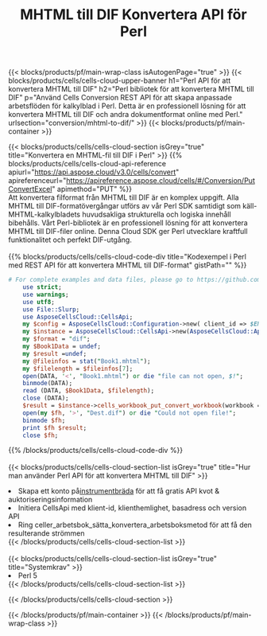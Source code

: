 ﻿---
title:  MHTML till DIF Konvertera API för Perl
description:  Använder Aspose.Cells Cloud SDK för Perl för att konvertera MHTML-formatfil till DIF-formatfil.
url: /sv/perl/conversion/mhtml-to-dif/
---
{{< blocks/products/pf/main-wrap-class isAutogenPage="true" >}}
{{< blocks/products/cells/cells-cloud-upper-banner h1="Perl API för att konvertera MHTML till DIF" h2="Perl bibliotek för att konvertera MHTML till DIF" p="Använd Cells Conversion REST API för att skapa anpassade arbetsflöden för kalkylblad i Perl. Detta är en professionell lösning för att konvertera MHTML till DIF och andra dokumentformat online med Perl." urlsection="conversion/mhtml-to-dif/" >}}
{{< blocks/products/pf/main-container >}}

{{< blocks/products/cells/cells-cloud-section isGrey="true" title="Konvertera en MHTML-fil till DIF i Perl" >}}
{{% blocks/products/cells/cells-cloud-api-reference apiurl="https://api.aspose.cloud/v3.0/cells/convert" apireferenceurl="https://apireference.aspose.cloud/cells/#/Conversion/PutConvertExcel" apimethod="PUT" %}}
<br/>
Att konvertera filformat från MHTML till DIF är en komplex uppgift. Alla MHTML till DIF-formatövergångar utförs av vår Perl SDK samtidigt som käll-MHTML-kalkylbladets huvudsakliga strukturella och logiska innehåll bibehålls. Vårt Perl-bibliotek är en professionell lösning för att konvertera MHTML till DIF-filer online. Denna Cloud SDK ger Perl utvecklare kraftfull funktionalitet och perfekt DIF-utgång.
<br/>
<br/>
{{% blocks/products/cells/cells-cloud-code-div title="Kodexempel i Perl med REST API för att konvertera MHTML till DIF-format" gistPath="" %}}
 
```perl
# For complete examples and data files, please go to https://github.com/aspose-cells-cloud/aspose-cells-cloud-perl/
    use strict;
    use warnings;
    use utf8; 
    use File::Slurp;
    use AsposeCellsCloud::CellsApi;
    my $config = AsposeCellsCloud::Configuration->new( client_id => $ENV{'ProductClientId'}, client_secret => $ENV{'ProductClientSecret'});
    my $instance = AsposeCellsCloud::CellsApi->new(AsposeCellsCloud::ApiClient->new( $config));
    my $format = "dif";
    my $Book1Data = undef;
    my $result =undef;
    my @fileinfos = stat("Book1.mhtml");
    my $filelength = $fileinfos[7];
    open(DATA, '<', "Book1.mhtml") or die "file can not open, $!";
    binmode(DATA);
    read (DATA, $Book1Data, $filelength);
    close (DATA); 
    $result = $instance->cells_workbook_put_convert_workbook(workbook => $Book1Data, format => $format);
    open(my $fh, '>', "Dest.dif") or die "Could not open file!";
    binmode $fh;
    print $fh $result;
    close $fh;
```
 
{{% /blocks/products/cells/cells-cloud-code-div %}}
<br/>
<br/>
{{< blocks/products/cells/cells-cloud-section-list isGrey="true" title="Hur man använder Perl API för att konvertera MHTML till DIF" >}}
<li> Skapa ett konto på<a href="https://dashboard.aspose.cloud/">instrumentbräda</a> för att få gratis API kvot & auktoriseringsinformation</li>
<li>Initiera CellsApi med klient-id, klienthemlighet, basadress och version API</li>
<li>Ring celler_arbetsbok_sätta_konvertera_arbetsboksmetod för att få den resulterande strömmen</li>
{{< /blocks/products/cells/cells-cloud-section-list >}}
<br/>
<br/>
{{< blocks/products/cells/cells-cloud-section-list isGrey="true" title="Systemkrav" >}}
<li>Perl 5</li>
{{< /blocks/products/cells/cells-cloud-section-list >}}

{{< /blocks/products/cells/cells-cloud-section >}}

{{< /blocks/products/pf/main-container >}}
{{< /blocks/products/pf/main-wrap-class >}}
